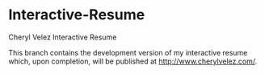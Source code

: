 # Interactive-Resume
Cheryl Velez Interactive Resume

This branch contains the development version of my interactive resume which, upon completion, will be published at http://www.cherylvelez.com/. 

